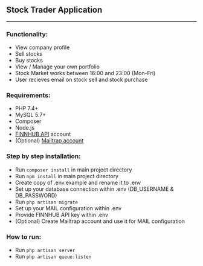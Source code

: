 ## Stock Trader Application

---

### Functionality:

- View company profile
- Sell stocks
- Buy stocks
- View / Manage your own portfolio
- Stock Market works between 16:00 and 23:00 (Mon-Fri)
- User recieves email on stock sell and stock purchase

### Requirements:

- PHP 7.4+
- MySQL 5.7+
- Composer
- Node.js
- [FINNHUB API](https://finnhub.io) account
- (Optional) [Mailtrap account](https://mailtrap.io)

### Step by step installation:

- Run `composer install` in main project directory
- Run `npm install` in main project directory
- Create copy of .env.example and rename it to .env
- Set up your database connection within .env (DB_USERNAME & DB_PASSWORD)
- Run `php artisan migrate`
- Set up your MAIL configuration within .env
- Provide FINNHUB API key within .env
- (Optional) Create Mailtrap account and use it for MAIL configuration

### How to run:

- Run `php artisan server`
- Run `php artisan queue:listen`

